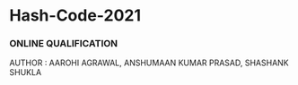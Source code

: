 # Hash-Code-2021
### ONLINE QUALIFICATION

AUTHOR : AAROHI AGRAWAL, ANSHUMAAN KUMAR PRASAD, SHASHANK SHUKLA

